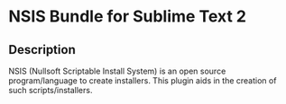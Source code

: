 # NSIS Bundle for Sublime Text 2

## Description

NSIS (Nullsoft Scriptable Install System) is an open source program/language to create installers. This plugin aids in the creation of such scripts/installers.